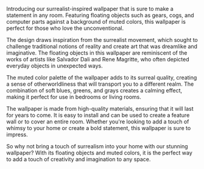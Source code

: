 <!--
Write me content for website with wallpaper "A surrealist-inspired wallpaper with floating objects such as gears, cogs, and computer parts, against a background of muted colors."
-->

<!--font:Poppins-->

Introducing our surrealist-inspired wallpaper that is sure to make a statement in any room. Featuring floating objects such as gears, cogs, and computer parts against a background of muted colors, this wallpaper is perfect for those who love the unconventional.

The design draws inspiration from the surrealist movement, which sought to challenge traditional notions of reality and create art that was dreamlike and imaginative. The floating objects in this wallpaper are reminiscent of the works of artists like Salvador Dali and Rene Magritte, who often depicted everyday objects in unexpected ways.

The muted color palette of the wallpaper adds to its surreal quality, creating a sense of otherworldliness that will transport you to a different realm. The combination of soft blues, greens, and grays creates a calming effect, making it perfect for use in bedrooms or living rooms.

The wallpaper is made from high-quality materials, ensuring that it will last for years to come. It is easy to install and can be used to create a feature wall or to cover an entire room. Whether you're looking to add a touch of whimsy to your home or create a bold statement, this wallpaper is sure to impress.

So why not bring a touch of surrealism into your home with our stunning wallpaper? With its floating objects and muted colors, it is the perfect way to add a touch of creativity and imagination to any space.
